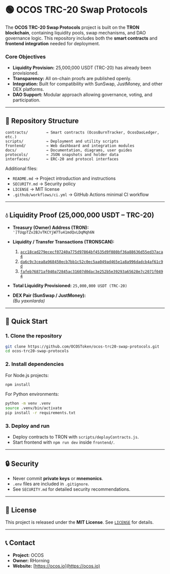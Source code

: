 # 🟢 OCOS TRC-20 Swap Protocols

The **OCOS TRC-20 Swap Protocols** project is built on the **TRON blockchain**, containing liquidity pools, swap mechanisms, and DAO governance logic. This repository includes both the **smart contracts** and **frontend integration** needed for deployment.

### Core Objectives
- **Liquidity Provision:** 25,000,000 USDT (TRC-20) has already been provisioned.  
- **Transparency:** All on-chain proofs are published openly.  
- **Integration:** Built for compatibility with SunSwap, JustMoney, and other DEX platforms.  
- **DAO Support:** Modular approach allowing governance, voting, and participation.  

---

## 📂 Repository Structure

```
contracts/        → Smart contracts (OcosBurnTracker, OcosDaoLedger, etc.)
scripts/          → Deployment and utility scripts
frontend/         → Web dashboard and integration modules
docs/             → Documentation, diagrams, user guides
protocols/        → JSON snapshots and holder data
interfaces/       → ERC-20 and protocol interfaces
```

Additional files:  
- `README.md` → Project introduction and instructions  
- `SECURITY.md` → Security policy  
- `LICENSE` → MIT license  
- `.github/workflows/ci.yml` → GitHub Actions minimal CI workflow  

---

## 💧 Liquidity Proof (25,000,000 USDT – TRC-20)

- **Treasury (Owner) Address (TRON):**  
  `']TUqpTZv2BJvTKCYjW7Tu41mdQvLDqMqh6N`

- **Liquidity / Transfer Transactions (TRONSCAN):**  
  1. [`acc18cad279ececf07240a775d97864bf4535d9f080bf36a88636d55ed37aca4`](https://tronscan.org/#/transaction/acc18cad279ececf07240a775d97864bf4535d9f080bf36a88636d55ed37aca4)  
  2. [`da6c9c3cea8a968450ecb7bb1c52c0ec5aa049ad465e1a8a996dadcb4af61c9d`](https://tronscan.org/#/transaction/da6c9c3cea8a968450ecb7bb1c52c0ec5aa049ad465e1a8a996dadcb4af61c9d)  
  3. [`fafeb76871af040a72845ac31607d0dac3e252b5e39293a65628e7c2071f0494`](https://tronscan.org/#/transaction/fafeb76871af040a72845ac31607d0dac3e252b5e39293a65628e7c2071f0494)  

- **Total Liquidity Provisioned:** `25,000,000 USDT (TRC-20)`  

- **DEX Pair (SunSwap / JustMoney):**  
  *(Bu yaxınlarda)*  

---

## 🚀 Quick Start

### 1. Clone the repository
```bash
git clone https://github.com/OCOSToken/ocos-trc20-swap-protocols.git
cd ocos-trc20-swap-protocols
```

### 2. Install dependencies
For Node.js projects:
```bash
npm install
```

For Python environments:
```bash
python -m venv .venv
source .venv/bin/activate
pip install -r requirements.txt
```

### 3. Deploy and run
- Deploy contracts to TRON with `scripts/deployContracts.js`.  
- Start frontend with `npm run dev` inside `frontend/`.  

---

## 🔒 Security

- Never commit **private keys** or **mnemonics**.  
- `.env` files are included in `.gitignore`.  
- See `SECURITY.md` for detailed security recommendations.  

---

## 📜 License

This project is released under the **MIT License**. See [`LICENSE`](LICENSE) for details.  

---

## 📞 Contact

- **Project:** OCOS  
- **Owner:** RHorning  
- **Website:** [https://ocos.io](https://ocos.io)  
